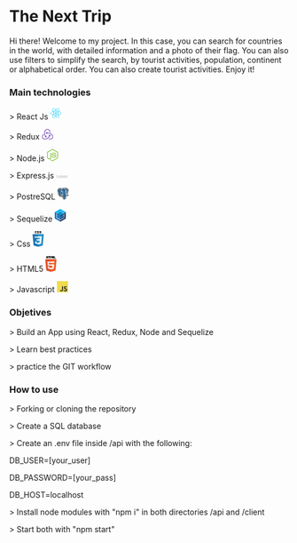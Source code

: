 <h1>The Next Trip</h1>

<p color="green">Hi there! Welcome to my project. In this case, you can search for countries in the world, with detailed information and a photo of their flag. You can also use filters to simplify the search, by tourist activities, population, continent or alphabetical order. You can also create tourist activities.
Enjoy it!</p>

<h3>Main technologies</h3>
<p>> React Js <img width="20px" heigth="20px" src="client\Images\react-2.svg"></p>
<p>> Redux <img width="20px" heigth="20px" src="client\Images\redux.svg"></p>
<p>> Node.js <img width="20px" heigth="20px" src="client\Images\nodejs-icon.svg"></p>
<p>> Express.js <img width="20px" heigth="20px" src="client\Images\express-109.svg"></p>
<p>> PostreSQL <img width="20px" heigth="20px" src="client\Images\postgresql.svg"></p>
<p>> Sequelize <img width="20px" heigth="20px" src="client\Images\sequelize.svg"></p>
<p>> Css <img width="20px" heigth="20px" src="client\Images\css-5.svg"></p>
<p>> HTML5 <img width="20px" heigth="20px" src="client\Images\html5.svg"></p>
<p>> Javascript <img width="20px" heigth="20px" src="client\Images\logo-javascript.svg"></p>

<h3>Objetives</h3>
<p>> Build an App using React, Redux, Node and Sequelize</p>
<p>> Learn best practices</p>
<p>> practice the GIT workflow</p>

<h3>How to use</h3>
<p>> Forking or cloning the repository</p>
<p>> Create a SQL database</p>
<p>> Create an .env file inside /api with the following:

<p></p>
<p>DB_USER=[your_user]</p>
<p>DB_PASSWORD=[your_pass]</p>
<p>DB_HOST=localhost</p>
<p></p>

<p>> Install node modules with "npm i" in both directories /api and /client</p>
<p>> Start both with "npm start"</p>
